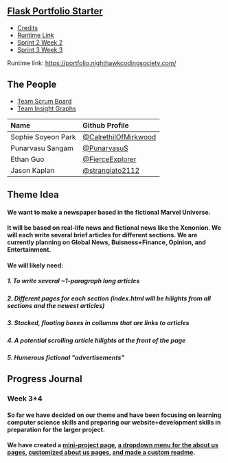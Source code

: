 ## [Flask Portfolio Starter](https://nighthawkcodingsociety.com/projectsearch/details/Flask%20Portfolio%20Starter)
<!--ts-->
   * [Credits](#credits)
   * [Runtime Link](#runtime_link)
   * [Sprint 2 Week 2](#sprint_2_week_2)
   * [Sprint 3 Week 3](#sprint_3_week_3)
<!--te-->
Runtime link: https://portfolio.nighthawkcodingsociety.com/
## The People

- [Team Scrum Board](https://github.com/CalrethilOfMirkwood/flask_portfolio/projects/1)
- [Team Insight Graphs](https://github.com/CalrethilOfMirkwood/flask_portfolio/graphs/contributors)

 Name | Github Profile 
| :---- | :---- |
| Sophie Soyeon Park | [@CalrethilOfMirkwood](https://github.com/CalrethilOfMirkwood) | [Sophie Park Journal](https://docs.google.com/document/d/1p0HJV9DaE6A2R0R5cqNIFT2G01R6gcRTk_YQLqi-JYE/edit?usp=sharing) 
| Punarvasu Sangam | [@PunarvasuS](https://github.com/PunarvasuS) | [Punarvasu Sangam Journal](https://docs.google.com/document/d/1fD9aVooS0dbOJZCmh1KXjiAS6M9TM4oYgXOhvFVISPk/edit?usp=sharing) 
| Ethan Guo | [@FierceExplorer](https://github.com/Anirudh123nasty) |[Ethan Guo Journal](https://docs.google.com/document/d/11vsWPaCuoXcu6-stnnRsQocQagZt6etMUKN_my-wCZQ/edit)
| Jason Kaplan | [@strangiato2112](https://github.com/JL1080) |[Jason Kaplan](https://docs.google.com/document/d/1_07UqztsMrCB-25jyAmEY0PtHlpxz_5iJnr5U1ZaHe8/edit)
## Theme Idea
#### We want to make a newspaper based in the fictional Marvel Universe.
#### It will be based on real-life news and fictional news like the Xenonion.  We will each write several brief articles for different sections.  We are currently planning on Global News, Buisness+Finance, Opinion, and Entertainment.
#### We will likely need:
##### 1. To write several ~1-paragraph long articles
##### 2. Different pages for each section (index.html will be hilights from all sections and the newest articles)
##### 3. Stacked, floating boxes in collumns that are links to articles
##### 4. A potential scrolling article hilights at the front of the page
##### 5. Humerous fictional "advertisements"
## Progress Journal
### Week 3+4
#### So far we have decided on our theme and have been focusing on learning computer science skills and preparing our website+development skills in preparation for the larger project.
#### We have created a [mini-project page](https://github.com/CalrethilOfMirkwood/flask_portfolio/blob/main/templates/sus.html), [a dropdown menu for the about us pages](https://github.com/CalrethilOfMirkwood/flask_portfolio/issues/5), [customized about us pages](https://github.com/CalrethilOfMirkwood/flask_portfolio/issues/7), [and made a custom readme](https://github.com/CalrethilOfMirkwood/flask_portfolio/issues/4).
